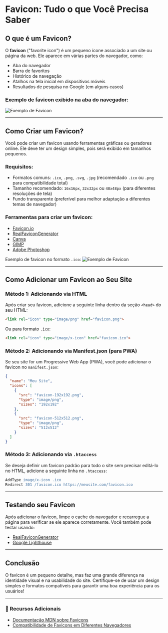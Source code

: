 # Favicon: Tudo o que Você Precisa Saber

## O que é um Favicon?
O **favicon** ("favorite icon") é um pequeno ícone associado a um site ou página da web. Ele aparece em várias partes do navegador, como:
- Aba do navegador
- Barra de favoritos
- Histórico de navegação
- Atalhos na tela inicial em dispositivos móveis
- Resultados de pesquisa no Google (em alguns casos)

### Exemplo de favicon exibido na aba do navegador:
![Exemplo de Favicon](https://upload.wikimedia.org/wikipedia/commons/3/35/Favicon-32x32.png)

---

## Como Criar um Favicon?
Você pode criar um favicon usando ferramentas gráficas ou geradores online. Ele deve ter um design simples, pois será exibido em tamanhos pequenos.

### Requisitos:
- Formatos comuns: `.ico`, `.png`, `.svg`, `.jpg` (recomendado `.ico` ou `.png` para compatibilidade total)
- Tamanho recomendado: `16x16px`, `32x32px` ou `48x48px` (para diferentes resoluções de tela)
- Fundo transparente (preferível para melhor adaptação a diferentes temas de navegador)

### Ferramentas para criar um favicon:
- [Favicon.io](https://favicon.io/)
- [RealFaviconGenerator](https://realfavicongenerator.net/)
- [Canva](https://www.canva.com/)
- [GIMP](https://www.gimp.org/)
- [Adobe Photoshop](https://www.adobe.com/products/photoshop.html)

Exemplo de favicon no formato `.ico`:
![Exemplo de Favicon](https://upload.wikimedia.org/wikipedia/commons/5/57/Favicon-48x48.png)

---

## Como Adicionar um Favicon ao Seu Site

### Método 1: Adicionando via HTML
Após criar seu favicon, adicione a seguinte linha dentro da seção `<head>` do seu HTML:
```html
<link rel="icon" type="image/png" href="favicon.png">
```
Ou para formato `.ico`:
```html
<link rel="icon" type="image/x-icon" href="favicon.ico">
```

### Método 2: Adicionando via Manifest.json (para PWA)
Se seu site for um Progressive Web App (PWA), você pode adicionar o favicon no `manifest.json`:
```json
{
  "name": "Meu Site",
  "icons": [
    {
      "src": "favicon-192x192.png",
      "type": "image/png",
      "sizes": "192x192"
    },
    {
      "src": "favicon-512x512.png",
      "type": "image/png",
      "sizes": "512x512"
    }
  ]
}
```

### Método 3: Adicionando via `.htaccess`
Se deseja definir um favicon padrão para todo o site sem precisar editá-lo no HTML, adicione a seguinte linha no `.htaccess`:
```apache
AddType image/x-icon .ico
Redirect 301 /favicon.ico https://meusite.com/favicon.ico
```

---

## Testando seu Favicon
Após adicionar o favicon, limpe o cache do navegador e recarregue a página para verificar se ele aparece corretamente. Você também pode testar usando:
- [RealFaviconGenerator](https://realfavicongenerator.net/favicon_checker)
- [Google Lighthouse](https://developers.google.com/web/tools/lighthouse/)

---

## Conclusão
O favicon é um pequeno detalhe, mas faz uma grande diferença na identidade visual e na usabilidade do site. Certifique-se de usar um design simples e formatos compatíveis para garantir uma boa experiência para os usuários!

---

### 📌 Recursos Adicionais
- [Documentação MDN sobre Favicons](https://developer.mozilla.org/pt-BR/docs/Web/HTML/Element/link#favicons)
- [Compatibilidade de Favicons em Diferentes Navegadores](https://caniuse.com/link-icon)


